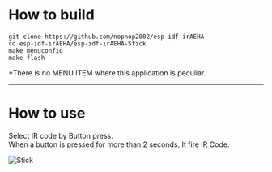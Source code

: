 # How to build

```
git clone https://github.com/nopnop2002/esp-idf-irAEHA
cd esp-idf-irAEHA/esp-idf-irAEHA-Stick
make menuconfig
make flash
```

\*There is no MENU ITEM where this application is peculiar.   

--- 

# How to use

Select IR code by Button press.   
When a button is pressed for more than 2 seconds, It fire IR Code.   

![Stick](https://user-images.githubusercontent.com/6020549/60762476-fefed780-a09b-11e9-9e5b-b050e068051d.JPG)

